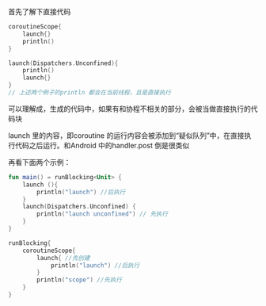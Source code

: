 首先了解下直接代码   

```kotlin
coroutineScope{
    launch{}
    println()
}

launch(Dispatchers.Unconfined){
    println()
    launch{}
}
// 上述两个例子的println 都会在当前线程，且是直接执行
```

可以理解成，生成的代码中，如果有和协程不相关的部分，会被当做直接执行的代码块   



launch 里的内容，即coroutine 的运行内容会被添加到“疑似队列”中，在直接执行代码之后运行。和Android 中的handler.post 倒是很类似   

再看下面两个示例：  

```kotlin
fun main() = runBlocking<Unit> {
    launch (){
        println("launch") //后执行
    }
    launch(Dispatchers.Unconfined) {
        println("launch unconfined") // 先执行
    }
}
```

```kotlin
runBlocking{
    coroutineScope{
        launch{ //先创建
            println("launch") //后执行  
        }
        println("scope") //先执行  
    }
}
```

